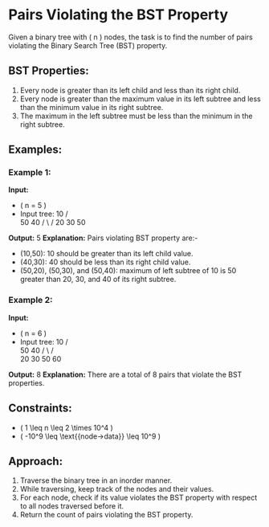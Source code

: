 # Pairs Violating the BST Property

Given a binary tree with \( n \) nodes, the task is to find the number of pairs violating the Binary Search Tree (BST) property.

## BST Properties:
1. Every node is greater than its left child and less than its right child.
2. Every node is greater than the maximum value in its left subtree and less than the minimum value in its right subtree.
3. The maximum in the left subtree must be less than the minimum in the right subtree.

## Examples:

### Example 1:
**Input:**
- \( n = 5 \)
- Input tree:
        10
       /  \
     50    40
    / \   /
  20  30 50

**Output:**
    5
**Explanation:**
Pairs violating BST property are:-
- (10,50): 10 should be greater than its left child value.
- (40,30): 40 should be less than its right child value.
- (50,20), (50,30), and (50,40): maximum of left subtree of 10 is 50 greater than 20, 30, and 40 of its right subtree.

### Example 2:
**Input:**
- \( n = 6 \)
- Input tree:
        10
       /  \
     50    40
    / \   / \
  20  30 50 60

**Output:**
    8
**Explanation:**
There are a total of 8 pairs that violate the BST properties.

## Constraints:
- \( 1 \leq n \leq 2 \times 10^4 \)
- \( -10^9 \leq \text{{node->data}} \leq 10^9 \)

## Approach:

1. Traverse the binary tree in an inorder manner.
2. While traversing, keep track of the nodes and their values.
3. For each node, check if its value violates the BST property with respect to all nodes traversed before it.
4. Return the count of pairs violating the BST property.
